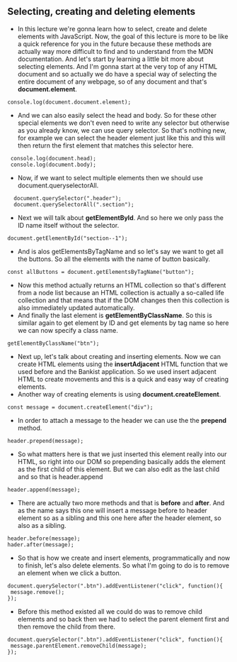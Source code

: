 ## Selecting, creating and deleting elements

- In this lecture we're gonna learn how to select, create and delete elements with JavaScript. Now, the goal of this lecture is more to be like a quick reference for you in the future because these methods are actually way more difficult to find and to understand from the MDN documentation.
 And let's start by learning a little bit more about selecting elements. And I'm gonna start at the very top of any HTML document and so actually we do have a special way of selecting the entire document of any webpage, so of any document and that's **document.element**.
 ```
 console.log(document.document.element);
 ```
 - And we can also easily select the head and body. So for these other special elements we don't even need to write any selector but otherwise as you already know, we can use query selector. So that's nothing new, for example we can select the header element just like this and this will then return the first element that matches this selector here.
```
 console.log(document.head);
 console.log(document.body);
```
- Now, if we want to select multiple elements then we should use document.queryselectorAll. 
```
  document.querySelector(".header");
  document.querySelectorAll(".section");
```
- Next we will talk about **getElementById**. And so here we only pass the ID name itself without the selector. 
```
document.getElementById("section--1");
```
- And is alos getElementsByTagName and so let's say we want to get all the buttons. So all the elements with the name of button basically.
```
const allButtons = document.getElementsByTagName("button");
```
- Now this method actually returns an HTML collection so that's different from a node list because an HTML collection is actually a so-called life collection and that means that if the DOM changes then this collection is also immediately updated automatically. 
- And finally the last element is **getElementByClassName**. So this is similar again to get element by ID and get elements by tag name so here we can now specify a class name.
```
getElementByClassName("btn");
```
- Next up, let's talk about creating and inserting elements. Now we can create HTML elements using the **insertAdjacent** HTML function that we used before and the Bankist application. So we used insert adjacent HTML to create movements and this is a quick and easy way of creating elements. 
- Another way of creating elements is using **document.createElement**.
```
const message = document.createElement("div");
``` 
- In order to attach a message to the header we can use the the **prepend** method.
```
header.prepend(message);
```  
- So what matters here is that we just inserted this element really into our HTML, so right into our DOM so prepending basically adds the element as the first child of this element. But we can also edit as the last child and so that is header.append
```
header.append(message);
```
- There are actually two more methods and that is **before** and **after**. And as the name says this one will insert a message before to header element so as a sibling and this one here after the header element, so also as a sibling.
```
header.before(message);
hader.after(message);
```
- So that is how we create and insert elements, programmatically and now to finish, let's also delete elements.
 So what I'm going to do is to remove an element when we click a button.
 ```
 document.querySelector(".btn").addEventListener("click", function(){
  message.remove();
 });
 ``` 
- Before this method existed all we could do was to remove child elements and so back then we had to select the parent element first and then remove the child from there.
 ```
 document.querySelector(".btn").addEventListener("click", function(){
  message.parentElement.removeChild(message);
 });
 ``` 
 